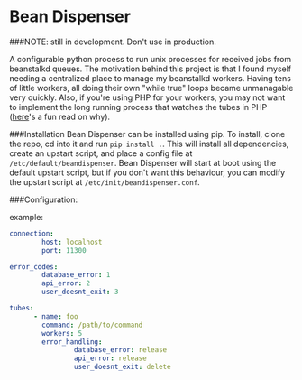 Bean Dispenser
==============

###NOTE: still in development. Don't use in production.

A configurable python process to run unix processes for received jobs from beanstalkd queues. The motivation behind this project is that I found myself needing a centralized place to manage my beanstalkd workers. Having tens of little workers, all doing their own "while true" loops became unmanagable very quickly. Also, if you're using PHP for your workers, you may not want to implement the long running process that watches the tubes in PHP ([here](http://software-gunslinger.tumblr.com/post/47131406821/php-is-meant-to-die)'s a fun read on why).


###Installation
Bean Dispenser can be installed using pip. To install, clone the repo, cd into it and run `pip install .`. This will install all dependencies, create an upstart script, and place a config file at `/etc/default/beandispenser`. Bean Dispenser will start at boot using the default upstart script, but if you don't want this behaviour, you can modify the upstart script at `/etc/init/beandispenser.conf`.


###Configuration:

example:

```yaml
connection:
        host: localhost
        port: 11300

error_codes:
        database_error: 1
        api_error: 2
        user_doesnt_exit: 3

tubes:
      - name: foo
        command: /path/to/command
        workers: 5
        error_handling:
                database_error: release
                api_error: release
                user_doesnt_exit: delete
```